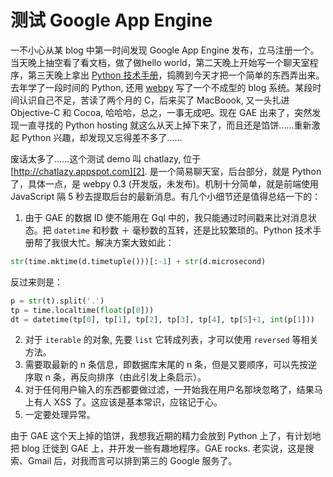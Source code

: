 # 测试 Google App Engine

一不小心从某 blog 中第一时间发现 Google App Engine 发布，立马注册一个。当天晚上抽空看了看文档，做了做hello world，第二天晚上开始写一个聊天室程序，第三天晚上拿出 [Python 技术手册][0]，捣腾到今天才把一个简单的东西弄出来。去年学了一段时间的 Python, 还用 [webpy][1] 写了一个不成型的 blog 系统。某段时间认识自己不足，苦读了两个月的 C，后来买了 MacBoook, 又一头扎进 Objective-C 和 Cocoa, 哈哈哈，总之，一事无成吧。现在 GAE 出来了，突然发现一直寻找的 Python hosting 就这么从天上掉下来了，而且还是馅饼……重新激起 Python 兴趣，却发现又忘得差不多了……

废话太多了……这个测试 demo 叫 chatlazy, 位于 [http://chatlazy.appspot.com][2]. 是一个简易聊天室，后台部分，就是 Python 了，具体一点，是 webpy 0.3 (开发版，未发布)。机制十分简单，就是前端使用 JavaScript 隔 5 秒去提取后台的最新消息。有几个小细节还是值得总结一下的：

1. 由于 GAE 的数据 ID 使不能用在 Gql 中的，我只能通过时间戳来比对消息状态。把 `datetime` 和秒数 ＋ 毫秒数的互转，还是比较繁琐的。Python 技术手册帮了我很大忙。解决方案大致如此：

```python
str(time.mktime(d.timetuple()))[:-1] + str(d.microsecond)
```

反过来则是：

```python
p = str(t).split('.')
tp = time.localtime(float(p[0]))
dt = datetime(tp[0], tp[1], tp[2], tp[3], tp[4], tp[5]+1, int(p[1]))
```

2. 对于 `iterable` 的对象, 先要 `list` 它转成列表，才可以使用 `reversed` 等相关方法。
3. 需要取最新的 n 条信息，即数据库末尾的 n 条，但是又要顺序，可以先按逆序取 n 条，再反向排序（由此引发上条启示）。
4. 对于任何用户输入的东西都要做过滤，一开始我在用户名那块忽略了，结果马上有人 XSS 了。这应该是基本常识，应铭记于心。
5. 一定要处理异常。

由于 GAE 这个天上掉的馅饼，我想我近期的精力会放到 Python 上了，有计划地把 blog 迁徙到 GAE 上，并开发一些有趣地程序。GAE rocks. 老实说，这是搜索、Gmail 后，对我而言可以排到第三的 Google 服务了。

[0]: http://www.oreilly.com.cn/book.php?bn=7-5641-0576-3
[1]: http://webpy.org
[2]: http://chatlazy.appspot.com
